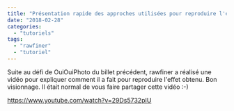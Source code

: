 ```yaml
---
title: "Présentation rapide des approches utilisées pour reproduire l'effet obtenu par ouiouiphoto"
date: "2018-02-28"
categories: 
  - "tutoriels"
tags: 
  - "rawfiner"
  - "tutoriel"
---
```


Suite au défi de OuiOuiPhoto du billet précédent, rawfiner a réalisé une vidéo pour expliquer comment il a fait pour reproduire l'effet obtenu. Bon visionnage. Il était normal de vous faire partager cette vidéo :-)

https://www.youtube.com/watch?v=29Ds5732pIU
